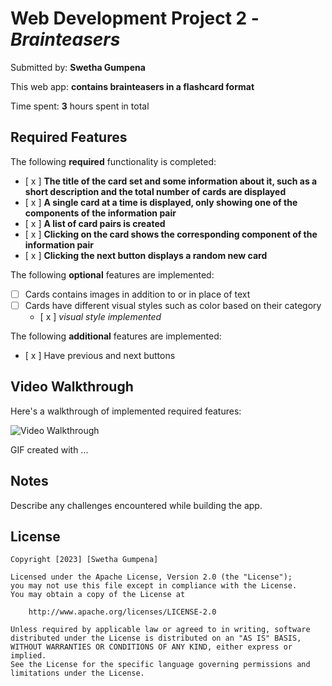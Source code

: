 # Web Development Project 2 - _Brainteasers_

Submitted by: **Swetha Gumpena**

This web app: **contains brainteasers in a flashcard format**

Time spent: **3** hours spent in total

## Required Features

The following **required** functionality is completed:

- [ x ] **The title of the card set and some information about it, such as a short description and the total number of cards are displayed**
- [ x ] **A single card at a time is displayed, only showing one of the components of the information pair**
- [ x ] **A list of card pairs is created**
- [ x ] **Clicking on the card shows the corresponding component of the information pair**
- [ x ] **Clicking the next button displays a random new card**

The following **optional** features are implemented:

- [ ] Cards contains images in addition to or in place of text
- [ ] Cards have different visual styles such as color based on their category
  - [ x ] _visual style implemented_

The following **additional** features are implemented:

- [ x ] Have previous and next buttons

## Video Walkthrough

Here's a walkthrough of implemented required features:

<img src='http://i.imgur.com/link/to/your/gif/file.gif' title='Video Walkthrough' width='' alt='Video Walkthrough' />

<!-- Replace this with whatever GIF tool you used! -->

GIF created with ...

<!-- Recommended tools:
[Kap](https://getkap.co/) for macOS
[ScreenToGif](https://www.screentogif.com/) for Windows
[peek](https://github.com/phw/peek) for Linux. -->

## Notes

Describe any challenges encountered while building the app.

## License

    Copyright [2023] [Swetha Gumpena]

    Licensed under the Apache License, Version 2.0 (the "License");
    you may not use this file except in compliance with the License.
    You may obtain a copy of the License at

        http://www.apache.org/licenses/LICENSE-2.0

    Unless required by applicable law or agreed to in writing, software
    distributed under the License is distributed on an "AS IS" BASIS,
    WITHOUT WARRANTIES OR CONDITIONS OF ANY KIND, either express or implied.
    See the License for the specific language governing permissions and
    limitations under the License.
